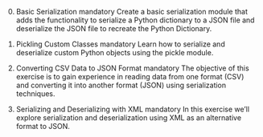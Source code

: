 0. Basic Serialization
mandatory
Create a basic serialization module that adds the functionality to serialize a Python dictionary to a JSON file and deserialize the JSON file to recreate the Python Dictionary.

1. Pickling Custom Classes
mandatory
Learn how to serialize and deserialize custom Python objects using the pickle module.

2. Converting CSV Data to JSON Format
mandatory
The objective of this exercise is to gain experience in reading data from one format (CSV) and converting it into another format (JSON) using serialization techniques.

3. Serializing and Deserializing with XML
mandatory
In this exercise we’ll explore serialization and deserialization using XML as an alternative format to JSON.